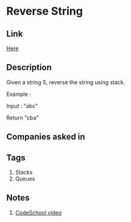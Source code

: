 # Reverse String

## Link

[Here](https://www.interviewbit.com/problems/reverse-string/)

## Description

Given a string S, reverse the string using stack.

Example :

Input : "abc"

Return "cba"

## Companies asked in

## Tags

1. Stacks
1. Queues

## Notes

1. [CodeSchool video](https://www.youtube.com/watch?v=hNP72JdOIgY)